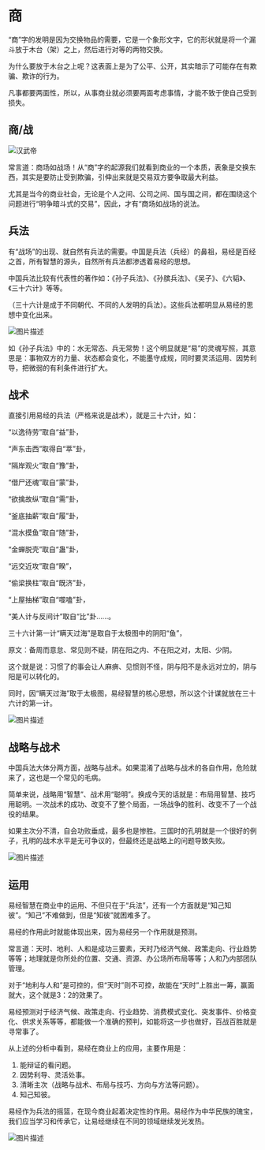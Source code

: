# 商

“商”字的发明是因为交换物品的需要，它是一个象形文字，它的形状就是将一个漏斗放于木台（架）之上，然后进行对等的两物交换。

为什么要放于木台之上呢？这表面上是为了公平、公开，其实暗示了可能存在有欺骗、欺诈的行为。

凡事都要两面性，所以，从事商业就必须要两面考虑事情，才能不致于使自己受到损失。

## 商/战

![汉武帝](/static/images/baiguaibai.png)

常言道：商场如战场！从“商”字的起源我们就看到商业的一个本质，表象是交换东西，其实是要防止受到欺骗，引伸出来就是交易双方要争取最大利益。

尤其是当今的商业社会，无论是个人之间、公司之间、国与国之间，都在围绕这个问题进行“明争暗斗式的交易”，因此，才有“商场如战场的说法。

## 兵法

有“战场”的出现、就自然有兵法的需要。中国是兵法（兵经）的鼻祖，易经是百经之首，所有智慧的源头，自然所有兵法都渗透着易经的思想。

中国兵法比较有代表性的著作如：《孙子兵法》、《孙膑兵法》、《吴子》、《六韬》、《三十六计》等等。

（三十六计是成于不同朝代、不同的人发明的兵法）。这些兵法都明显从易经的思想中变化出来。

 ![图片描述](/static/images/jice.png) 


如《孙子兵法》中的：水无常态、兵无常势！这个明显就是“易”的灵魂写照，其意思是：事物双方的力量、状态都会变化，不能墨守成规，同时要灵活运用、因势利导，把微弱的有利条件进行扩大。

## 战术

直接引用易经的兵法（严格来说是战术），就是三十六计，如：

“以逸待劳”取自“益”卦，

“声东击西”取得自“萃”卦，

“隔岸观火”取自“豫”卦，

“借尸还魂”取自“蒙”卦，

“欲擒故纵”取自“需”卦，

“釜底抽薪”取自“履”卦，

“混水摸鱼”取自“随”卦，

“金蝉脱壳”取自“蛊”卦，

“远交近攻”取自“睽”，

“偷梁换柱”取自“既济”卦，

“上屋抽梯”取自“噬嗑”卦，

“美人计与反间计”取自“比”卦……。

三十六计第一计“瞒天过海”是取自于太极图中的阴阳“鱼”，

原文：备周而意怠、常见则不疑，阴在阳之内、不在阳之对，太阳、少阴。

这个就是说：习惯了的事会让人麻痹、见惯则不怪，阴与阳不是永远对立的，阴与阳是可以转化的。

同时，因“瞒天过海”取于太极图，易经智慧的核心思想，所以这个计谋就放在三十六计的第一计。

 ![图片描述](/static/images/jimou.jpg) 


## 战略与战术

中国兵法大体分两方面，战略与战术。如果混淆了战略与战术的各自作用，危险就来了，这也是一个常见的毛病。

简单来说，战略用“智慧”、战术用“聪明”。换成今天的话就是：布局用智慧、技巧用聪明。一次战术的成功、改变不了整个局面，一场战争的胜利、改变不了一个战役的结果。

如果主次分不清，自会功败垂成，最多也是惨胜。三国时的孔明就是一个很好的例子，孔明的战术水平是无可争议的，但最终还是战略上的问题导致失败。

 ![图片描述](/static/images/aozhan.jpg) 

## 运用

易经智慧在商业中的运用、不但只在于“兵法”，还有一个方面就是“知己知彼”。“知己”不难做到，但是“知彼”就困难多了。

易经的作用此时就能体现出来，因为易经另一个作用就是预测。

常言道：天时、地利、人和是成功三要素，天时乃经济气候、政策走向、行业趋势等等；地理就是你所处的位置、交通、资源、办公场所布局等等；人和乃内部团队管理。

对于“地利与人和”是可控的，但“天时”则不可控，故能在“天时”上胜出一筹，赢面就大，这个就是3：2的效果了。

易经预测对于经济气候、政策走向、行业趋势、消费模式变化、突发事件、价格变化、供求关系等等，都能做一个准确的预判，如能将这一步也做好，百战百胜就是寻常事了。

从上述的分析中看到，易经在商业上的应用，主要作用是：

1. 能辩证的看问题。
1. 因势利导、灵活处事。
1. 清晰主次（战略与战术、布局与技巧、方向与方法等问题）。
1. 知己知彼。

易经作为兵法的摇篮，在现今商业起着决定性的作用。易经作为中华民族的瑰宝，我们应当学习和传承它，让易经继续在不同的领域继续发光发热。

 ![图片描述](/static/images/mone.jpg) 
